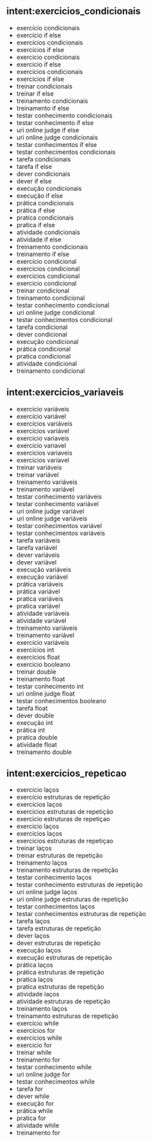 ## intent:exercicios_condicionais
- exercício condicionais
- exercício if else
- exercícios condicionais
- exercícios if else
- exercicio condicionais
- exercicio if else
- exercicios condicionais
- exercicios if else
- treinar condicionais
- treinar if else
- treinamento condicionais
- treinamento if else
- testar conhecimento condicionais
- testar conhecimento if else
- uri online judge if else
- uri online judge condicionais
- testar conhecimentos if else
- testar conhecimentos condicionais
- tarefa condicionais
- tarefa if else
- dever condicionais
- dever if else
- execução condicionais
- execução if else
- prática condicionais
- prática if else
- pratica condicionais
- pratica if else
- atividade condicionais
- atividade if else
- treinamento condicionais
- treinamento if else
- exercício condicional
- exercícios condicional
- exercicios condicional
- exercicio condicional
- treinar condicional
- treinamento condicional
- testar conhecimento condicional
- uri online judge condicional
- testar conhecimentos condicional
- tarefa condicional
- dever condicional
- execução condicional
- prática condicional
- pratica condicional
- atividade condicional
- treinamento condicional


## intent:exercicios_variaveis
- exercício variáveis
- exercício variável
- exercícios variáveis
- exercícios variável
- exercicio variaveis
- exercicio variavel
- exercicios variaveis
- exercicios variavel
- treinar variáveis
- treinar variável
- treinamento variáveis
- treinamento variável
- testar conhecimento variáveis
- testar conhecimento variável
- uri online judge variável
- uri online judge variáveis
- testar conhecimentos variável
- testar conhecimentos variáveis
- tarefa variáveis
- tarefa variável
- dever variáveis
- dever variável
- execução variáveis
- execução variável
- prática variáveis
- prática variável
- pratica variáveis
- pratica variável
- atividade variáveis
- atividade variável
- treinamento variáveis
- treinamento variável
- exercício variáveis
- exercícios int
- exercicios float
- exercicio booleano
- treinar double
- treinamento float
- testar conhecimento int
- uri online judge float
- testar conhecimentos booleano
- tarefa float
- dever double
- execução int
- prática int
- pratica double
- atividade float
- treinamento double

## intent:exercicios_repeticao
- exercício laços
- exercício estruturas de repetição
- exercícios laços
- exercícios estruturas de repetição
- exercicio estruturas de repetiçao
- exercicio laços
- exercicios laços
- exercicios estruturas de repetiçao
- treinar laços
- treinar estruturas de repetição
- treinamento laços
- treinamento estruturas de repetição
- testar conhecimento laços
- testar conhecimento estruturas de repetição
- uri online judge laços
- uri online judge estruturas de repetição
- testar conhecimentos laços
- testar conhecimentos estruturas de repetição
- tarefa laços
- tarefa estruturas de repetição
- dever laços
- dever estruturas de repetição
- execução laços
- execução estruturas de repetição
- prática laços
- prática estruturas de repetição
- pratica laços
- pratica estruturas de repetição
- atividade laços
- atividade estruturas de repetição
- treinamento laços
- treinamento estruturas de repetição
- exercício while
- exercícios for
- exercicios while
- exercicio for
- treinar while
- treinamento for
- testar conhecimento while
- uri online judge for
- testar conhecimentos while
- tarefa for
- dever while
- execução for
- prática while
- pratica for
- atividade while
- treinamento for